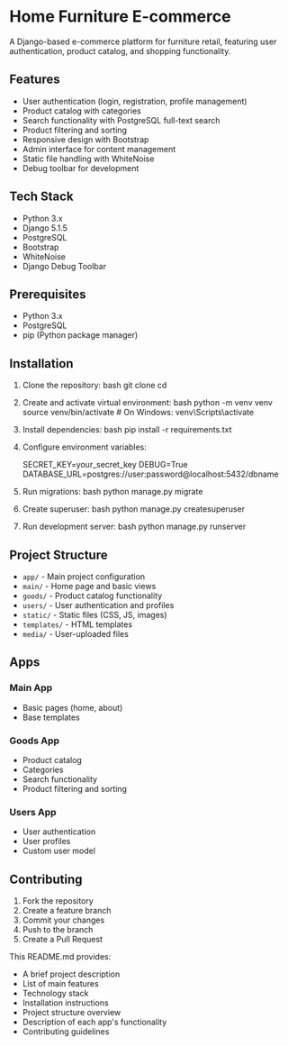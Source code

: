 # Home Furniture E-commerce

A Django-based e-commerce platform for furniture retail, featuring user authentication, product catalog, and shopping functionality.

## Features

- User authentication (login, registration, profile management)
- Product catalog with categories
- Search functionality with PostgreSQL full-text search
- Product filtering and sorting
- Responsive design with Bootstrap
- Admin interface for content management
- Static file handling with WhiteNoise
- Debug toolbar for development

## Tech Stack

- Python 3.x
- Django 5.1.5
- PostgreSQL
- Bootstrap
- WhiteNoise
- Django Debug Toolbar

## Prerequisites

- Python 3.x
- PostgreSQL
- pip (Python package manager)

## Installation

1. Clone the repository:
bash
git clone <repository-url>
cd <project-directory>

2. Create and activate virtual environment:
bash
python -m venv venv
source venv/bin/activate # On Windows: venv\Scripts\activate

3. Install dependencies:
bash
pip install -r requirements.txt

4. Configure environment variables:

    SECRET_KEY=your_secret_key
    DEBUG=True
    DATABASE_URL=postgres://user:password@localhost:5432/dbname

5. Run migrations:
bash
python manage.py migrate            

6. Create superuser:
bash
python manage.py createsuperuser    

7. Run development server:
bash
python manage.py runserver      




## Project Structure

- `app/` - Main project configuration
- `main/` - Home page and basic views
- `goods/` - Product catalog functionality
- `users/` - User authentication and profiles
- `static/` - Static files (CSS, JS, images)
- `templates/` - HTML templates
- `media/` - User-uploaded files

## Apps

### Main App
- Basic pages (home, about)
- Base templates

### Goods App
- Product catalog
- Categories
- Search functionality
- Product filtering and sorting

### Users App
- User authentication
- User profiles
- Custom user model

## Contributing

1. Fork the repository
2. Create a feature branch
3. Commit your changes
4. Push to the branch
5. Create a Pull Request

This README.md provides:
- A brief project description
- List of main features
- Technology stack
- Installation instructions
- Project structure overview
- Description of each app's functionality
- Contributing guidelines


 